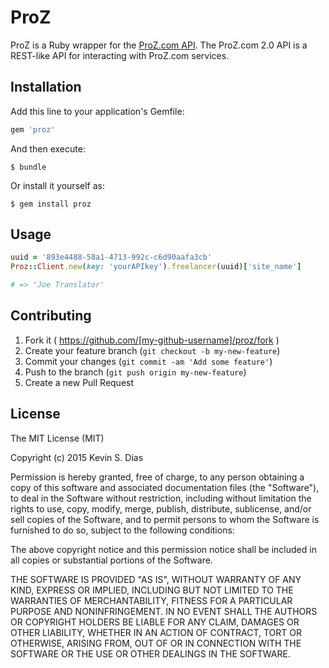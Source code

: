 # ProZ

ProZ is a Ruby wrapper for the [ProZ.com API](http://www.proz.com/api-docs). The ProZ.com 2.0 API is a REST-like API for interacting with ProZ.com services.

## Installation

Add this line to your application's Gemfile:

```ruby
gem 'proz'
```

And then execute:

    $ bundle

Or install it yourself as:

    $ gem install proz

## Usage

```ruby
uuid = '893e4488-58a1-4713-992c-c6d90aafa3cb'
Proz::Client.new(key: 'yourAPIkey').freelancer(uuid)['site_name']

# => 'Joe Translator'
```

## Contributing

1. Fork it ( https://github.com/[my-github-username]/proz/fork )
2. Create your feature branch (`git checkout -b my-new-feature`)
3. Commit your changes (`git commit -am 'Add some feature'`)
4. Push to the branch (`git push origin my-new-feature`)
5. Create a new Pull Request

## License

The MIT License (MIT)

Copyright (c) 2015 Kevin S. Dias

Permission is hereby granted, free of charge, to any person obtaining a copy
of this software and associated documentation files (the "Software"), to deal
in the Software without restriction, including without limitation the rights
to use, copy, modify, merge, publish, distribute, sublicense, and/or sell
copies of the Software, and to permit persons to whom the Software is
furnished to do so, subject to the following conditions:

The above copyright notice and this permission notice shall be included in
all copies or substantial portions of the Software.

THE SOFTWARE IS PROVIDED "AS IS", WITHOUT WARRANTY OF ANY KIND, EXPRESS OR
IMPLIED, INCLUDING BUT NOT LIMITED TO THE WARRANTIES OF MERCHANTABILITY,
FITNESS FOR A PARTICULAR PURPOSE AND NONINFRINGEMENT. IN NO EVENT SHALL THE
AUTHORS OR COPYRIGHT HOLDERS BE LIABLE FOR ANY CLAIM, DAMAGES OR OTHER
LIABILITY, WHETHER IN AN ACTION OF CONTRACT, TORT OR OTHERWISE, ARISING FROM,
OUT OF OR IN CONNECTION WITH THE SOFTWARE OR THE USE OR OTHER DEALINGS IN
THE SOFTWARE.